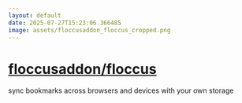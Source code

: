 ```yaml
---
layout: default
date: 2025-07-27T15:23:06.366485
image: assets/floccusaddon_floccus_cropped.png
---
```


# [floccusaddon/floccus](https://github.com/floccusaddon/floccus)

sync bookmarks across browsers and devices with your own storage
